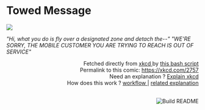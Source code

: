 # <b>Towed Message</b>

[![](https://imgs.xkcd.com/comics/towed_message.png)](https://xkcd.com/2757)

<i>&quot;Hi, what you do is fly over a designated zone and detach the--&quot; &quot;WE&#39;RE SORRY, THE MOBILE CUSTOMER YOU ARE TRYING TO REACH IS OUT OF SERVICE&quot;</i>

<div align="right">
  Fetched directly from
  <a href="https://xkcd.com">
    xkcd
  </a>
  by
  <a href="https://github.com/Vanille-N/Vanille-N/blob/master/fetch">
    this bash script
  </a>
</div>
<div align="right">
  Permalink to this comic:
  <a href="https://xkcd.com/2757">
    https://xkcd.com/2757
  </a>
</div>
<div align="right">
  Need an explanation ?
  <a href="https://www.explainxkcd.com/wiki/index.php/2757">
    Explain xkcd
  </a>
</div>
<div align="right">
  How does this work ?
  <a href="https://github.com/Vanille-N/Vanille-N/blob/master/.github/workflows/build.yml">
    workflow
  </a>
  |
  <a href="https://simonwillison.net/2020/Jul/10/self-updating-profile-readme/">
    related explanation
  </a>
</div><br>

<a href="https://github.com/Vanille-N/Vanille-N/actions"><img src="https://github.com/Vanille-N/Vanille-N/workflows/Build%20README/badge.svg" align="right" alt="Build README"></a>
